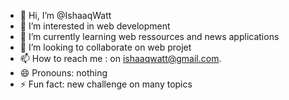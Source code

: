 - 👋 Hi, I’m @IshaaqWatt
- 👀 I’m interested in web development
- 🌱 I’m currently learning web ressources and news applications 
- 💞️ I’m looking to collaborate on web projet 
- 📫 How to reach me : on ishaaqwatt@gmail.com.
- 😄 Pronouns: nothing
- ⚡ Fun fact: new challenge on many topics

<!---
IshaaqWatt/IshaaqWatt is a ✨ special ✨ repository because its `README.md` (this file) appears on your GitHub profile.
You can click the Preview link to take a look at your changes.
--->
